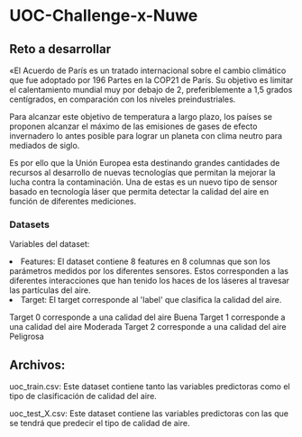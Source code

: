 # UOC-Challenge-x-Nuwe

## Reto a desarrollar
«El Acuerdo de París es un tratado internacional sobre el cambio climático que fue adoptado por 196 Partes en la COP21 de París. Su objetivo es limitar el calentamiento mundial muy por debajo de 2, preferiblemente a 1,5 grados centígrados, en comparación con los niveles preindustriales.

Para alcanzar este objetivo de temperatura a largo plazo, los países se proponen alcanzar el máximo de las emisiones de gases de efecto invernadero lo antes posible para lograr un planeta con clima neutro para mediados de siglo.

Es por ello que la Unión Europea esta destinando grandes cantidades de recursos al desarrollo de nuevas tecnologías que permitan la mejorar la lucha contra la contaminación. Una de estas es un nuevo tipo de sensor basado en tecnología láser que permita detectar la calidad del aire en función de diferentes mediciones.

### Datasets
Variables del dataset:

<li>Features: El dataset contiene 8 features en 8 columnas que son los parámetros medidos por los diferentes sensores. Estos corresponden a las diferentes interacciones que han tenido los haces de los láseres al travesar las partículas del aire. </li>
<li>Target: El target corresponde al 'label' que clasifica la calidad del aire. </li>

Target 0 corresponde a una calidad del aire Buena 
Target 1 corresponde a una calidad del aire Moderada 
Target 2 corresponde a una calidad del aire Peligrosa

## Archivos:

uoc_train.csv: Este dataset contiene tanto las variables predictoras como el tipo de clasificación de calidad del aire.

uoc_test_X.csv: Este dataset contiene las variables predictoras con las que se tendrá que predecir el tipo de calidad de aire.
